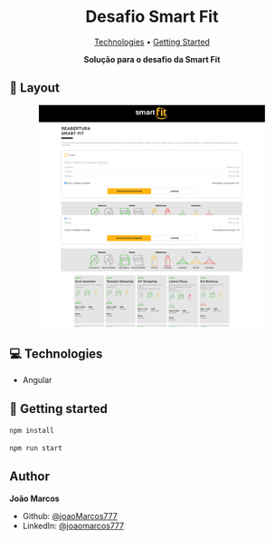<h1 align="center" style="font-weight: bold;">Desafio Smart Fit</h1>

<p align="center">
 <a href="#tech">Technologies</a> • 
 <a href="#started">Getting Started</a>
</p>

<p align="center">
    <b>Solução para o desafio da Smart Fit</b>
</p>

<h2 id="layout">🎨 Layout</h2>

<p align="center">
    <img src="./.github/img1.png" alt="Image Example" width="400px">
    <img src="./.github/img2.png" alt="Image Example" width="400px">
</p>

<h2 id="tech">💻 Technologies</h2>

- Angular

<h2 id="started">🚀 Getting started</h2>

```sh
npm install
```

```sh
npm run start
```

## Author

**João Marcos**

- Github: [@joaoMarcos777](https://github.com/joaoMarcos777)
- LinkedIn: [@joaomarcos777](https://linkedin.com/in/joaomarcos777)
